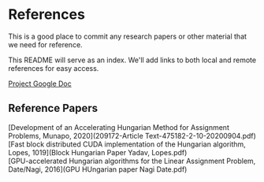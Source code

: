 # References

This is a good place to commit any research papers or other material that we need for reference.

This README will serve as an index.  We'll add links to both local and remote references for easy
access.

[Project Google Doc](https://docs.google.com/document/d/1QCvneAz_9ObAr9mdpWKoYIMYNFZYHsU-HyNUY0xaYiA/edit)

## Reference Papers

[Development of an Accelerating Hungarian Method for Assignment Problems, Munapo, 2020](209172-Article Text-475182-2-10-20200904.pdf)\
[Fast block distributed CUDA implementation of the Hungarian algorithm, Lopes, 1019](Block Hungarian Paper Yadav, Lopes.pdf)\
[GPU-accelerated Hungarian algorithms for the Linear Assignment Problem, Date/Nagi, 2016](GPU HUngarian paper Nagi Date.pdf)

